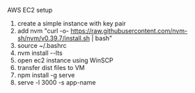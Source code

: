 AWS EC2 setup

1. create a simple instance with key pair
2. add nvm "curl -o- https://raw.githubusercontent.com/nvm-sh/nvm/v0.39.7/install.sh | bash"
3. source ~/.bashrc
4. nvm install --lts
5. open ec2 instance using WinSCP
6. transfer dist files to VM
7. npm install -g serve
8. serve -l 3000 -s app-name

